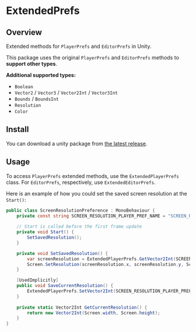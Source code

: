 # ExtendedPrefs

## Overview
Extended methods for `PlayerPrefs` and `EditorPrefs` in Unity.

This package uses the original `PlayerPrefs` and `EditorPrefs` methods to __support other types__.

**Additional supported types:**
* `Boolean`
* `Vector2` / `Vector3` / `Vector2Int` / `Vector3Int`
* `Bounds` / `BoundsInt`
* `Resolution`
* `Color`

## Install
You can download a unity package from [the latest release](../../releases).

## Usage
To access `PlayerPrefs` extended methods, use the `ExtendedPlayerPrefs` class. For `EditorPrefs`, respectively, use `ExtendedEditorPrefs`.

Here is an example of how you could set the saved screen resolution at the `Start()`:

```cs
public class ScreenResolutionPreference : MonoBehaviour {
    private const string SCREEN_RESOLUTION_PLAYER_PREF_NAME = "SCREEN_RES_PREF";
    
    // Start is called before the first frame update
    private void Start() {
        SetSavedResolution();
    }

    private void SetSavedResolution() {
        var screenResolution = ExtendedPlayerPrefs.GetVector2Int(SCREEN_RESOLUTION_PLAYER_PREF_NAME, GetCurrentResolution());
        Screen.SetResolution(screenResolution.x, screenResolution.y, Screen.fullScreenMode);
    }

    [UsedImplicitly]
    public void SaveCurrentResolution() {
        ExtendedPlayerPrefs.SetVector2Int(SCREEN_RESOLUTION_PLAYER_PREF_NAME, GetCurrentResolution());
    }
    
    private static Vector2Int GetCurrentResolution() {
        return new Vector2Int(Screen.width, Screen.height);
    }
}
```
